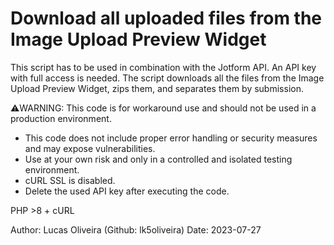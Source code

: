 # Download all uploaded files from the Image Upload Preview Widget
This script has to be used in combination with the Jotform API. An API key with full access is needed.
The script downloads all the files from the Image Upload Preview Widget, zips them, and separates them by submission.

⚠️WARNING: This code is for workaround use and should not be used in a production environment. 
* This code does not include proper error handling or security measures and may expose vulnerabilities.
* Use at your own risk and only in a controlled and isolated testing environment.
* cURL SSL is disabled.
* Delete the used API key after executing the code.

PHP >8 +
cURL
 
Author: Lucas Oliveira (Github: lk5oliveira)
Date: 2023-07-27
